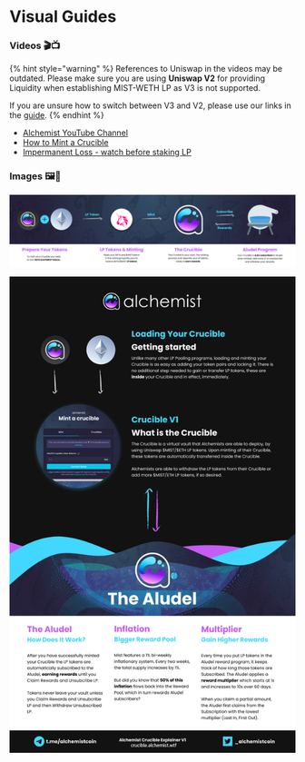 # Visual Guides

### **Videos 🎬📺**

{% hint style="warning" %}
References to Uniswap in the videos may be outdated. Please make sure you are using **Uniswap V2** for providing Liquidity when establishing MIST-WETH LP as V3 is not supported.

If you are unsure how to switch between V3 and V2, please use our links in the [guide](broken-reference).
{% endhint %}

* [Alchemist YouTube Channel](https://www.youtube.com/channel/UCIs4LugynLei2TN\_\_lJh-6Q)
* [How to Mint a Crucible](https://www.youtube.com/watch?v=8d80d1vigQw\&ab\_channel=AlchemistVideo)
* [Impermanent Loss - watch before staking LP](https://www.youtube.com/watch?v=8XJ1MSTEuU0)

### **Images 🖼🎨**&#x20;

![](.gitbook/assets/7sk0jr2.png)

![](.gitbook/assets/visual-guide-2-after.jpeg)
